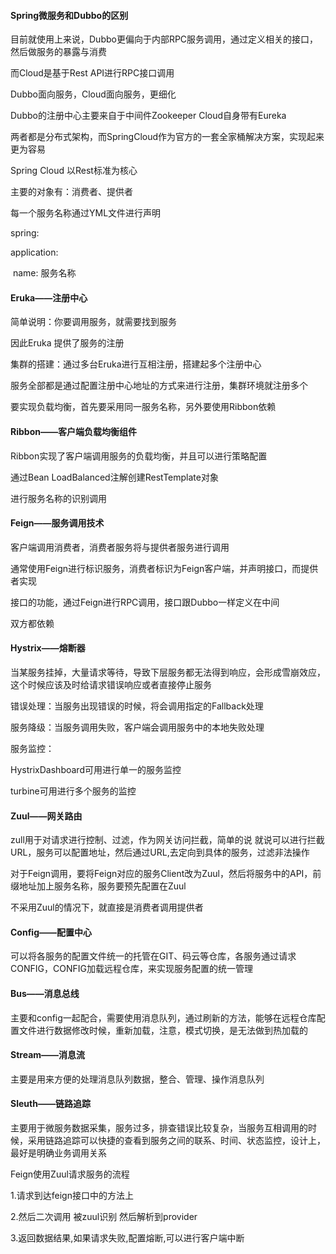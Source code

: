 #### Spring微服务和Dubbo的区别



目前就使用上来说，Dubbo更偏向于内部RPC服务调用，通过定义相关的接口，然后做服务的暴露与消费  

而Cloud是基于Rest API进行RPC接口调用

Dubbo面向服务，Cloud面向服务，更细化

Dubbo的注册中心主要来自于中间件Zookeeper Cloud自身带有Eureka

两者都是分布式架构，而SpringCloud作为官方的一套全家桶解决方案，实现起来更为容易



Spring Cloud 以Rest标准为核心

主要的对象有：消费者、提供者



每一个服务名称通过YML文件进行声明

spring:

  application:

​    name: 服务名称



#### Eruka——注册中心

简单说明：你要调用服务，就需要找到服务

因此Eruka 提供了服务的注册

集群的搭建：通过多台Eruka进行互相注册，搭建起多个注册中心

服务全部都是通过配置注册中心地址的方式来进行注册，集群环境就注册多个

要实现负载均衡，首先要采用同一服务名称，另外要使用Ribbon依赖





#### Ribbon——客户端负载均衡组件

Ribbon实现了客户端调用服务的负载均衡，并且可以进行策略配置

通过Bean LoadBalanced注解创建RestTemplate对象

进行服务名称的识别调用





#### Feign——服务调用技术

客户端调用消费者，消费者服务将与提供者服务进行调用

通常使用Feign进行标识服务，消费者标识为Feign客户端，并声明接口，而提供者实现

接口的功能，通过Feign进行RPC调用，接口跟Dubbo一样定义在中间

双方都依赖





#### Hystrix——熔断器

当某服务挂掉，大量请求等待，导致下层服务都无法得到响应，会形成雪崩效应，这个时候应该及时给请求错误响应或者直接停止服务

错误处理：当服务出现错误的时候，将会调用指定的Fallback处理

服务降级：当服务调用失败，客户端会调用服务中的本地失败处理



服务监控：

HystrixDashboard可用进行单一的服务监控

turbine可用进行多个服务的监控



#### Zuul——网关路由

zull用于对请求进行控制、过滤，作为网关访问拦截，简单的说 就说可以进行拦截URL，服务可以配置地址，然后通过URL,去定向到具体的服务，过滤非法操作

对于Feign调用，要将Feign对应的服务Client改为Zuul，然后将服务中的API，前缀地址加上服务名称，服务要预先配置在Zuul

不采用Zuul的情况下，就直接是消费者调用提供者



#### Config——配置中心

可以将各服务的配置文件统一的托管在GIT、码云等仓库，各服务通过请求CONFIG，CONFIG加载远程仓库，来实现服务配置的统一管理



#### Bus——消息总线

主要和config一起配合，需要使用消息队列，通过刷新的方法，能够在远程仓库配置文件进行数据修改时候，重新加载，注意，模式切换，是无法做到热加载的





#### Stream——消息流

主要是用来方便的处理消息队列数据，整合、管理、操作消息队列





#### Sleuth——链路追踪

主要用于微服务数据采集，服务过多，排查错误比较复杂，当服务互相调用的时候，采用链路追踪可以快捷的查看到服务之间的联系、时间、状态监控，设计上，最好是明确业务调用关系





Feign使用Zuul请求服务的流程

1.请求到达feign接口中的方法上

2.然后二次调用 被zuul识别 然后解析到provider 

3.返回数据结果,如果请求失败,配置熔断,可以进行客户端中断